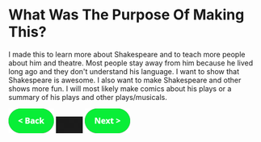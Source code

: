# What Was The Purpose Of Making This?

I made this to learn more about Shakespeare and to teach more people about him and theatre. Most people stay away from him because he lived long ago and they don't understand his language. I want to show that Shakespeare is awesome. I also want to make Shakespeare and other shows more fun. I will most likely make comics about his plays or a summary of his plays and other plays/musicals.

[![Back Button](back.png)](AfterResearch) ![Nothing](block.png) [![Next Button](next.png)](Sources)
